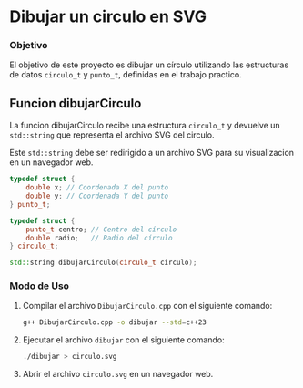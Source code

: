 # Dibujar un circulo en SVG

### Objetivo

El objetivo de este proyecto es dibujar un círculo utilizando las estructuras de datos `circulo_t` y `punto_t`, definidas en el trabajo practico.

## Funcion dibujarCirculo

La funcion dibujarCirculo recibe una estructura `circulo_t` y devuelve un `std::string` que representa el archivo SVG del circulo.

 Este `std::string` debe ser redirigido a un archivo SVG para su visualizacion en un navegador web.

```cpp
typedef struct {
    double x; // Coordenada X del punto
    double y; // Coordenada Y del punto
} punto_t;
```

```cpp
typedef struct {
    punto_t centro; // Centro del círculo
    double radio;   // Radio del círculo
} circulo_t;
```

```cpp
std::string dibujarCirculo(circulo_t circulo);
```

### Modo de Uso

1. Compilar el archivo `DibujarCirculo.cpp` con el siguiente comando:

    ```bash
    g++ DibujarCirculo.cpp -o dibujar --std=c++23
    ```

2. Ejecutar el archivo `dibujar` con el siguiente comando:

    ```bash
    ./dibujar > circulo.svg
    ```

3. Abrir el archivo `circulo.svg` en un navegador web.
